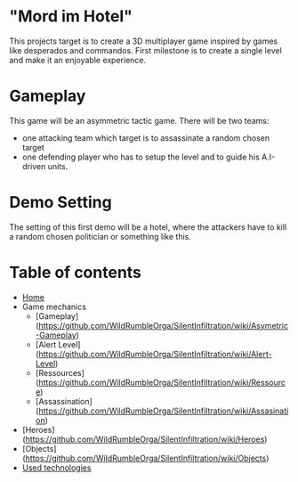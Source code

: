 # "Mord im Hotel"

This projects target is to create a 3D multiplayer game inspired by games like desperados and commandos.
First milestone is to create a single level and make it an enjoyable experience.


# Gameplay
This game will be an asymmetric tactic game. 
There will be two teams:
- one attacking team which target is to assassinate a random chosen target
- one defending player who has to setup the level and to guide his A.I-driven units.

# Demo Setting

The setting of this first demo will be a hotel, where the attackers have to kill a random chosen politician or something like this.

# Table of contents
* [Home](https://github.com/WildRumbleOrga/SilentInfiltration/wiki/Home)
* Game mechanics
   * [Gameplay] (https://github.com/WildRumbleOrga/SilentInfiltration/wiki/Asymetric-Gameplay)
   * [Alert Level] (https://github.com/WildRumbleOrga/SilentInfiltration/wiki/Alert-Level)
   * [Ressources] (https://github.com/WildRumbleOrga/SilentInfiltration/wiki/Ressource)
   * [Assassination] (https://github.com/WildRumbleOrga/SilentInfiltration/wiki/Assasination)
* [Heroes] (https://github.com/WildRumbleOrga/SilentInfiltration/wiki/Heroes)
* [Objects] (https://github.com/WildRumbleOrga/SilentInfiltration/wiki/Objects)
* [Used technologies](https://github.com/WildRumbleOrga/SilentInfiltration/wiki/Technologies)
